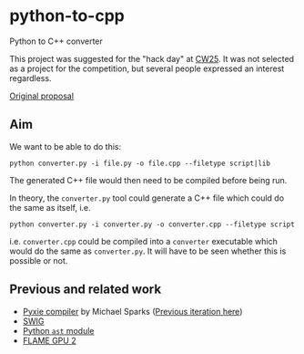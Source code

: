 # python-to-cpp
Python to C++ converter

This project was suggested for the "hack day" at [CW25](https://www.software.ac.uk/workshop/collaborations-workshop-2025-cw25). It was not selected as a project for the competition, but several people expressed an interest regardless.

[Original proposal](./docs/original.pdf)

## Aim
We want to be able to do this:
```
python converter.py -i file.py -o file.cpp --filetype script|lib
```
The generated C++ file would then need to be compiled before being run.

In theory, the ```converter.py``` tool could generate a C++ file which could do the same as itself, i.e.

```
python converter.py -i converter.py -o converter.cpp --filetype script
```
i.e. `converter.cpp` could be compiled into a `converter` executable which would do the same as `converter.py`. It will have to be seen whether this is possible or not.

## Previous and related work

* [Pyxie compiler](https://sparkslabs.com/pyxie/) by Michael Sparks ([Previous iteration here](https://github.com/sparkslabs/microbit-prototype/tree/master/compiler))
* [SWIG](https://www.swig.org/)
* [Python `ast` module](https://docs.python.org/3/library/ast.html)
* [FLAME GPU 2](https://github.com/FLAMEGPU/FLAMEGPU2)





